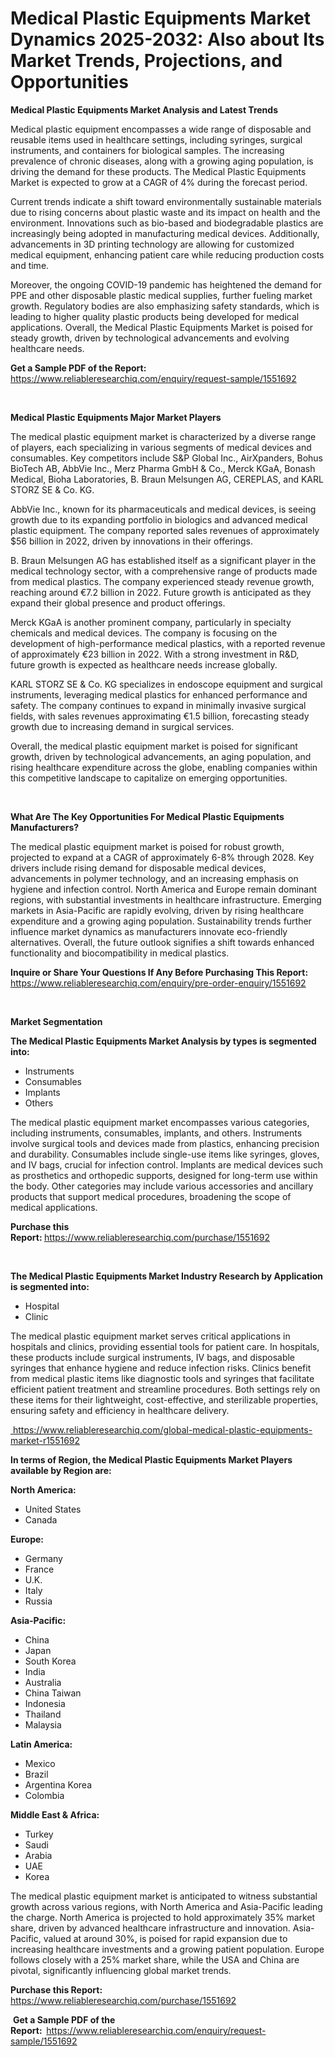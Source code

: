 <p><h1>Medical Plastic Equipments Market Dynamics 2025-2032: Also about Its Market Trends, Projections, and Opportunities</h1></p><p><strong>Medical Plastic Equipments Market Analysis and Latest Trends</strong></p>
<p><p>Medical plastic equipment encompasses a wide range of disposable and reusable items used in healthcare settings, including syringes, surgical instruments, and containers for biological samples. The increasing prevalence of chronic diseases, along with a growing aging population, is driving the demand for these products. The Medical Plastic Equipments Market is expected to grow at a CAGR of 4% during the forecast period. </p><p>Current trends indicate a shift toward environmentally sustainable materials due to rising concerns about plastic waste and its impact on health and the environment. Innovations such as bio-based and biodegradable plastics are increasingly being adopted in manufacturing medical devices. Additionally, advancements in 3D printing technology are allowing for customized medical equipment, enhancing patient care while reducing production costs and time. </p><p>Moreover, the ongoing COVID-19 pandemic has heightened the demand for PPE and other disposable plastic medical supplies, further fueling market growth. Regulatory bodies are also emphasizing safety standards, which is leading to higher quality plastic products being developed for medical applications. Overall, the Medical Plastic Equipments Market is poised for steady growth, driven by technological advancements and evolving healthcare needs.</p></p>
<p><strong>Get a Sample PDF of the Report:&nbsp;</strong> <a href="https://www.reliableresearchiq.com/enquiry/request-sample/1551692?utm_campaign=2947&utm_medium=2&utm_source=Github&utm_content=ia&utm_term=14042025&utm_id=medical-plastic-equipments">https://www.reliableresearchiq.com/enquiry/request-sample/1551692</a></p>
<p>&nbsp;</p>
<p><strong>Medical Plastic Equipments Major Market Players</strong></p>
<p><p>The medical plastic equipment market is characterized by a diverse range of players, each specializing in various segments of medical devices and consumables. Key competitors include S&P Global Inc., AirXpanders, Bohus BioTech AB, AbbVie Inc., Merz Pharma GmbH & Co., Merck KGaA, Bonash Medical, Bioha Laboratories, B. Braun Melsungen AG, CEREPLAS, and KARL STORZ SE & Co. KG.</p><p>AbbVie Inc., known for its pharmaceuticals and medical devices, is seeing growth due to its expanding portfolio in biologics and advanced medical plastic equipment. The company reported sales revenues of approximately $56 billion in 2022, driven by innovations in their offerings.</p><p>B. Braun Melsungen AG has established itself as a significant player in the medical technology sector, with a comprehensive range of products made from medical plastics. The company experienced steady revenue growth, reaching around €7.2 billion in 2022. Future growth is anticipated as they expand their global presence and product offerings.</p><p>Merck KGaA is another prominent company, particularly in specialty chemicals and medical devices. The company is focusing on the development of high-performance medical plastics, with a reported revenue of approximately €23 billion in 2022. With a strong investment in R&D, future growth is expected as healthcare needs increase globally.</p><p>KARL STORZ SE & Co. KG specializes in endoscope equipment and surgical instruments, leveraging medical plastics for enhanced performance and safety. The company continues to expand in minimally invasive surgical fields, with sales revenues approximating €1.5 billion, forecasting steady growth due to increasing demand in surgical services.</p><p>Overall, the medical plastic equipment market is poised for significant growth, driven by technological advancements, an aging population, and rising healthcare expenditure across the globe, enabling companies within this competitive landscape to capitalize on emerging opportunities.</p></p>
<p>&nbsp;</p>
<p><strong>What Are The Key Opportunities For Medical Plastic Equipments Manufacturers?</strong></p>
<p><p>The medical plastic equipment market is poised for robust growth, projected to expand at a CAGR of approximately 6-8% through 2028. Key drivers include rising demand for disposable medical devices, advancements in polymer technology, and an increasing emphasis on hygiene and infection control. North America and Europe remain dominant regions, with substantial investments in healthcare infrastructure. Emerging markets in Asia-Pacific are rapidly evolving, driven by rising healthcare expenditure and a growing aging population. Sustainability trends further influence market dynamics as manufacturers innovate eco-friendly alternatives. Overall, the future outlook signifies a shift towards enhanced functionality and biocompatibility in medical plastics.</p></p>
<p><strong>Inquire or Share Your Questions If Any Before Purchasing This Report:</strong> <a href="https://www.reliableresearchiq.com/enquiry/pre-order-enquiry/1551692?utm_campaign=2947&utm_medium=2&utm_source=Github&utm_content=ia&utm_term=14042025&utm_id=medical-plastic-equipments">https://www.reliableresearchiq.com/enquiry/pre-order-enquiry/1551692</a></p>
<p>&nbsp;</p>
<p><strong>Market Segmentation</strong></p>
<p><strong>The Medical Plastic Equipments Market Analysis by types is segmented into:</strong></p>
<p><ul><li>Instruments</li><li>Consumables</li><li>Implants</li><li>Others</li></ul></p>
<p><p>The medical plastic equipment market encompasses various categories, including instruments, consumables, implants, and others. Instruments involve surgical tools and devices made from plastics, enhancing precision and durability. Consumables include single-use items like syringes, gloves, and IV bags, crucial for infection control. Implants are medical devices such as prosthetics and orthopedic supports, designed for long-term use within the body. Other categories may include various accessories and ancillary products that support medical procedures, broadening the scope of medical applications.</p></p>
<p><strong>Purchase this Report:&nbsp;</strong><a href="https://www.reliableresearchiq.com/purchase/1551692?utm_campaign=2947&utm_medium=2&utm_source=Github&utm_content=ia&utm_term=14042025&utm_id=medical-plastic-equipments">https://www.reliableresearchiq.com/purchase/1551692</a></p>
<p>&nbsp;</p>
<p><strong>The Medical Plastic Equipments Market Industry Research by Application is segmented into:</strong></p>
<p><ul><li>Hospital</li><li>Clinic</li></ul></p>
<p><p>The medical plastic equipment market serves critical applications in hospitals and clinics, providing essential tools for patient care. In hospitals, these products include surgical instruments, IV bags, and disposable syringes that enhance hygiene and reduce infection risks. Clinics benefit from medical plastic items like diagnostic tools and syringes that facilitate efficient patient treatment and streamline procedures. Both settings rely on these items for their lightweight, cost-effective, and sterilizable properties, ensuring safety and efficiency in healthcare delivery.</p></p>
<p><a href="https://www.reliableresearchiq.com/global-medical-plastic-equipments-market-r1551692?utm_campaign=2947&utm_medium=2&utm_source=Github&utm_content=ia&utm_term=14042025&utm_id=medical-plastic-equipments">&nbsp;https://www.reliableresearchiq.com/global-medical-plastic-equipments-market-r1551692</a></p>
<p><strong>In terms of Region, the Medical Plastic Equipments Market Players available by Region are:</strong></p>
<p>
    <p> <strong> North America: </strong>
        <ul>
            <li>United States</li>
            <li>Canada</li>
        </ul>
        </p> 
    <p> <strong> Europe: </strong>
        <ul>
            <li>Germany</li>
            <li>France</li>
            <li>U.K.</li>
            <li>Italy</li>
            <li>Russia</li>
        </ul>
        </p> 
    <p> <strong> Asia-Pacific: </strong>
        <ul>
            <li>China</li>
            <li>Japan</li>
            <li>South Korea</li>
            <li>India</li>
            <li>Australia</li>
            <li>China Taiwan</li>
            <li>Indonesia</li>
            <li>Thailand</li>
            <li>Malaysia</li>
        </ul>
        </p> 
    <p> <strong> Latin America: </strong>
        <ul>
            <li>Mexico</li>
            <li>Brazil</li>
            <li>Argentina Korea</li>
            <li>Colombia</li>
        </ul>
        </p> 
    <p> <strong> Middle East & Africa: </strong>
        <ul>
            <li>Turkey</li>
            <li>Saudi</li>
            <li>Arabia</li>
            <li>UAE</li>
            <li>Korea</li>
        </ul>
    </p>
    </p>
<p><p>The medical plastic equipment market is anticipated to witness substantial growth across various regions, with North America and Asia-Pacific leading the charge. North America is projected to hold approximately 35% market share, driven by advanced healthcare infrastructure and innovation. Asia-Pacific, valued at around 30%, is poised for rapid expansion due to increasing healthcare investments and a growing patient population. Europe follows closely with a 25% market share, while the USA and China are pivotal, significantly influencing global market trends.</p></p>
<p><strong>Purchase this Report: </strong><a href="https://www.reliableresearchiq.com/purchase/1551692?utm_campaign=2947&utm_medium=2&utm_source=Github&utm_content=ia&utm_term=14042025&utm_id=medical-plastic-equipments">https://www.reliableresearchiq.com/purchase/1551692</a></p>
<p>&nbsp;<strong>Get a Sample PDF of the Report:&nbsp;&nbsp;</strong><a href="https://www.reliableresearchiq.com/enquiry/request-sample/1551692?utm_campaign=2947&utm_medium=2&utm_source=Github&utm_content=ia&utm_term=14042025&utm_id=medical-plastic-equipments">https://www.reliableresearchiq.com/enquiry/request-sample/1551692</a></p>
<p><strong></strong></p>
<p><p></p><p></p><p></p></p>